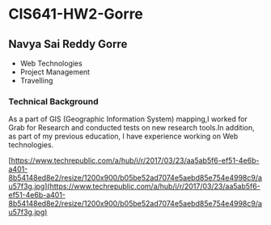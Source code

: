 # CIS641-HW2-Gorre
## Navya Sai Reddy Gorre
* Web Technologies
* Project Management
* Travelling
### Technical Background
As a part of GIS (Geographic Information System) mapping,I worked for Grab for Research and conducted tests on new research tools.In addition, as part of my previous education,   I have experience working on Web technologies.

[https://www.techrepublic.com/a/hub/i/r/2017/03/23/aa5ab5f6-ef51-4e6b-a401-8b54148ed8e2/resize/1200x900/b05be52ad7074e5aebd85e754e4998c9/au57f3g.jpg](https://www.techrepublic.com/a/hub/i/r/2017/03/23/aa5ab5f6-ef51-4e6b-a401-8b54148ed8e2/resize/1200x900/b05be52ad7074e5aebd85e754e4998c9/au57f3g.jpg)

